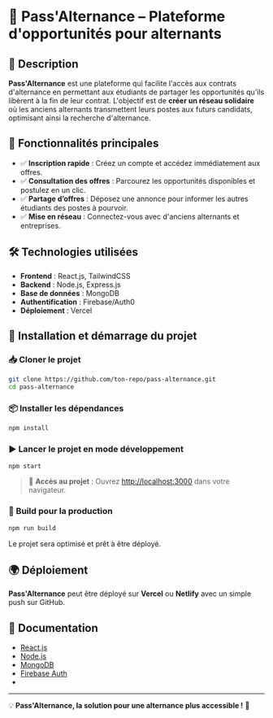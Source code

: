 
# 🚀 Pass'Alternance – Plateforme d'opportunités pour alternants  

## 📌 Description  
**Pass'Alternance** est une plateforme qui facilite l'accès aux contrats d'alternance en permettant aux étudiants de partager les opportunités qu'ils libèrent à la fin de leur contrat. L'objectif est de **créer un réseau solidaire** où les anciens alternants transmettent leurs postes aux futurs candidats, optimisant ainsi la recherche d'alternance.

## 🎯 Fonctionnalités principales  
- ✅ **Inscription rapide** : Créez un compte et accédez immédiatement aux offres.  
- ✅ **Consultation des offres** : Parcourez les opportunités disponibles et postulez en un clic.  
- ✅ **Partage d’offres** : Déposez une annonce pour informer les autres étudiants des postes à pourvoir.  
- ✅ **Mise en réseau** : Connectez-vous avec d'anciens alternants et entreprises.  

## 🛠 Technologies utilisées  
- **Frontend** : React.js, TailwindCSS  
- **Backend** : Node.js, Express.js  
- **Base de données** : MongoDB  
- **Authentification** : Firebase/Auth0  
- **Déploiement** : Vercel  

## 🔧 Installation et démarrage du projet  
### 📥 Cloner le projet  
```bash
git clone https://github.com/ton-repo/pass-alternance.git
cd pass-alternance
```

### 📦 Installer les dépendances  
```bash
npm install
```

### ▶ Lancer le projet en mode développement  
```bash
npm start
```
> 📌 **Accès au projet** : Ouvrez [http://localhost:3000](http://localhost:3000) dans votre navigateur.

### 🚀 Build pour la production  
```bash
npm run build
```
Le projet sera optimisé et prêt à être déployé.

## 🌍 Déploiement  
**Pass'Alternance** peut être déployé sur **Vercel** ou **Netlify** avec un simple push sur GitHub.  

## 📖 Documentation  
- [React.js](https://reactjs.org/)  
- [Node.js](https://nodejs.org/)  
- [MongoDB](https://www.mongodb.com/)  
- [Firebase Auth](https://firebase.google.com/)
- 
---

💡 **Pass'Alternance, la solution pour une alternance plus accessible !** 🚀
